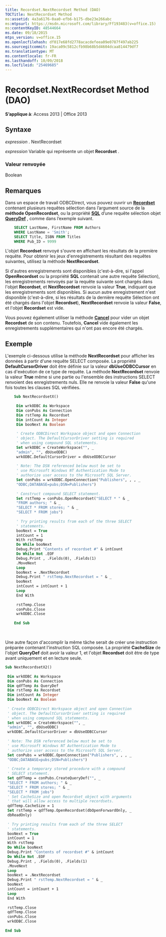 ```yaml
---
title: Recordset.NextRecordset Method (DAO)
TOCTitle: NextRecordset Method
ms:assetid: 4a3a6176-0aa0-efb6-b175-dbe23e266abc
ms:mtpsurl: https://msdn.microsoft.com/library/Ff193483(v=office.15)
ms:contentKeyID: 48544664
ms.date: 09/18/2015
mtps_version: v=office.15
ms.openlocfilehash: df017e68fd2778acacdefeea09e0787f497ab225
ms.sourcegitcommit: 19aca09c5812cfb98b68b5d4604dcaa814479df7
ms.translationtype: MT
ms.contentlocale: fr-FR
ms.lasthandoff: 10/09/2018
ms.locfileid: "25469685"
---
```

# <a name="recordsetnextrecordset-method-dao"></a>Recordset.NextRecordset Method (DAO)


**S’applique à**: Access 2013 | Office 2013

## <a name="syntax"></a>Syntaxe

*expression* . NextRecordset

*expression* Variable qui représente un objet **Recordset** .

### <a name="return-value"></a>Valeur renvoyée

Boolean

## <a name="remarks"></a>Remarques

Dans un espace de travail ODBCDirect, vous pouvez ouvrir un **[Recordset](recordset-object-dao.md)** contenant plusieurs requêtes sélection dans l’argument source de la **méthode OpenRecordset**, ou la propriété **[SQL](querydef-sql-property-dao.md)** d’une requête sélection objet **[QueryDef](querydef-object-dao.md)** , comme dans l’exemple suivant.

```sql
    SELECT LastName, FirstName FROM Authors 
    WHERE LastName = 'Smith'; 
    SELECT Title, ISBN FROM Titles 
    WHERE Pub_ID = 9999 
```

L'objet **Recordset** renvoyé s'ouvre en affichant les résultats de la première requête. Pour obtenir les jeux d'enregistrements résultant des requêtes suivantes, utilisez la méthode **NextRecordset**.

Si d'autres enregistrements sont disponibles (c'est-à-dire, si l'appel **OpenRecordset** ou la propriété **SQL** contenait une autre requête Sélection), les enregistrements renvoyés par la requête suivante sont chargés dans l'objet **Recordset**, et **NextRecordset** renvoie la valeur **True**, indiquant que les enregistrements sont disponibles. Si aucun autre enregistrement n'est disponible (c'est-à-dire, si les résultats de la dernière requête Sélection ont été chargés dans l'objet **Recordset**), **NextRecordset** renvoie la valeur **False**, et l'objet **Recordset** est vide.

Vous pouvez également utiliser la méthode **[Cancel](connection-cancel-method-dao.md)** pour vider un objet **Recordset** de son contenu. Toutefois, **Cancel** vide également les enregistrements supplémentaires qui n'ont pas encore été chargés.

## <a name="example"></a>Exemple

L'exemple ci-dessous utilise la méthode **NextRecordset** pour afficher les données à partir d'une requête SELECT composée. La propriété **DefaultCursorDriver** doit être définie sur la valeur **dbUseODBCCursor** en cas d'exécution de ce type de requête. La méthode **NextRecordset** renvoie la valeur **True** même si une partie ou l'ensemble des instructions SELECT renvoient des enregistrements nuls. Elle ne renvoie la valeur **False** qu'une fois toutes les clauses SQL vérifiées.

```vb
    Sub NextRecordsetX() 
     
     Dim wrkODBC As Workspace 
     Dim conPubs As Connection 
     Dim rstTemp As Recordset 
     Dim intCount As Integer 
     Dim booNext As Boolean 
     
     ' Create ODBCDirect Workspace object and open Connection 
     ' object. The DefaultCursorDriver setting is required 
     ' when using compound SQL statements. 
     Set wrkODBC = CreateWorkspace("", _ 
     "admin", "", dbUseODBC) 
     wrkODBC.DefaultCursorDriver = dbUseODBCCursor 
     
     ' Note: The DSN referenced below must be set to 
     ' use Microsoft Windows NT Authentication Mode to 
     ' authorize user access to the Microsoft SQL Server. 
     Set conPubs = wrkODBC.OpenConnection("Publishers", , , _ 
     "ODBC;DATABASE=pubs;DSN=Publishers") 
     
     ' Construct compound SELECT statement. 
     Set rstTemp = conPubs.OpenRecordset("SELECT * " & _ 
     "FROM authors; " & _ 
     "SELECT * FROM stores; " & _ 
     "SELECT * FROM jobs") 
     
     ' Try printing results from each of the three SELECT 
     ' statements. 
     booNext = True 
     intCount = 1 
     With rstTemp 
     Do While booNext 
     Debug.Print "Contents of recordset #" & intCount 
     Do While Not .EOF 
     Debug.Print , .Fields(0), .Fields(1) 
     .MoveNext 
     Loop 
     booNext = .NextRecordset 
     Debug.Print " rstTemp.NextRecordset = " & _ 
     booNext 
     intCount = intCount + 1 
     Loop 
     End With 
     
     rstTemp.Close 
     conPubs.Close 
     wrkODBC.Close 
     
    End Sub 
```

<br/>

Une autre façon d'accomplir la même tâche serait de créer une instruction préparée contenant l'instruction SQL composée. La propriété **CacheSize** de l'objet **QueryDef** doit avoir la valeur 1, et l'objet **Recordset** doit être de type avant uniquement et en lecture seule.

```vb 
Sub NextRecordsetX2() 
 
 Dim wrkODBC As Workspace 
 Dim conPubs As Connection 
 Dim qdfTemp As QueryDef 
 Dim rstTemp As Recordset 
 Dim intCount As Integer 
 Dim booNext As Boolean 
 
 ' Create ODBCDirect Workspace object and open Connection 
 ' object. The DefaultCursorDriver setting is required 
 ' when using compound SQL statements. 
 Set wrkODBC = CreateWorkspace("", _ 
 "admin", "", dbUseODBC) 
 wrkODBC.DefaultCursorDriver = dbUseODBCCursor 
 
 ' Note: The DSN referenced below must be set to 
 ' use Microsoft Windows NT Authentication Mode to 
 ' authorize user access to the Microsoft SQL Server. 
 Set conPubs = wrkODBC.OpenConnection("Publishers", , , _ 
 "ODBC;DATABASE=pubs;DSN=Publishers") 
 
 ' Create a temporary stored procedure with a compound 
 ' SELECT statement. 
 Set qdfTemp = conPubs.CreateQueryDef("", _ 
 "SELECT * FROM authors; " & _ 
 "SELECT * FROM stores; " & _ 
 "SELECT * FROM jobs") 
 ' Set CacheSize and open Recordset object with arguments 
 ' that will allow access to multiple recordsets. 
 qdfTemp.CacheSize = 1 
 Set rstTemp = qdfTemp.OpenRecordset(dbOpenForwardOnly, _ 
 dbReadOnly) 
 
 ' Try printing results from each of the three SELECT 
 ' statements. 
 booNext = True 
 intCount = 1 
 With rstTemp 
 Do While booNext 
 Debug.Print "Contents of recordset #" & intCount 
 Do While Not .EOF 
 Debug.Print , .Fields(0), .Fields(1) 
 .MoveNext 
 Loop 
 booNext = .NextRecordset 
 Debug.Print " rstTemp.NextRecordset = " & _ 
 booNext 
 intCount = intCount + 1 
 Loop 
 End With 
 
 rstTemp.Close 
 qdfTemp.Close 
 conPubs.Close 
 wrkODBC.Close 
 
End Sub 
 
```

